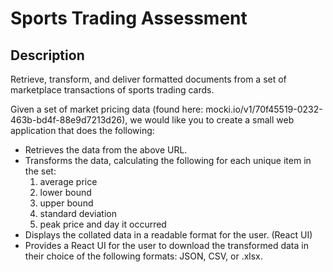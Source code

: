 # Sports Trading Assessment

##  Description

Retrieve, transform, and deliver formatted documents from a set of marketplace transactions of sports trading cards.

Given a set of market pricing data (found here: mocki.io/v1/70f45519-0232-463b-bd4f-88e9d7213d26), we would like you to create a small web application that does the following:

- Retrieves the data from the above URL.
- Transforms the data, calculating the following for each unique item in the set:
    1. average price
    2. lower bound
    3. upper bound
    4. standard deviation
    5. peak price and day it occurred
- Displays the collated data in a readable format for the user. (React UI)
- Provides a React UI for the user to download the transformed data in their choice of the following formats: JSON, CSV, or .xlsx.

